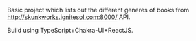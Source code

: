 Basic project which lists out the different generes of books from http://skunkworks.ignitesol.com:8000/ API.

Build using TypeScript+Chakra-UI+ReactJS.